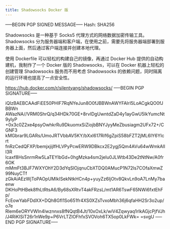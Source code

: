 ```yaml
---
title: Shadowsocks Docker 版
---
```


—–BEGIN PGP SIGNED MESSAGE—–
Hash: SHA256

Shadowsocks 是一种基于 Socks5 代理方式的网络数据加密传输工具。Shadowsocks 分为服务器端和客户端，在使用之前，需要先将服务器端部署到服务器上面，然后通过客户端连接并创建本地代理。

使用 Dockerfile 可以轻松的构建自己的镜像，再通过 Docker Hub 提供的自动构建机，我制作了一个 Docker 版的 Shadowsocks，可以在 Docker 机器上轻松的创建管理 Shadowsocks 服务而不用考虑 Shadowsocks 的依赖问题，同时隔离的运行环境也提高了一点安全性。

https://hub.docker.com/r/silentyang/shadowsocks/
—–BEGIN PGP SIGNATURE—–

iQIzBAEBCAAdFiEE50PHlF7RqNYeJun8O0fJBBWnAWYFAlrI5LoACgkQO0fJBBWn
AWazNA//VRM0ShrQ/q34HDk70GE+8rvIDgUwntdZaD4y1ayGwU5lkYumcNt9yIyP
+0x3c0Z2xe4psyOwhkrRu9DkuomxSiZiojbBNYJyyMeZbusiagm2UFx72+/CGNF3
kMGbrar9LGARs/UmoJRTVbbAV5KY/bXxl617Rif6gZpiS58bFZT2jML6IY6YIcrt
fnRzCedQFXP/bemjxjijIfHLVPyPcwERW9DBkcx2E2ygj5Qm4AVu64wWmkAlII3R
lcaxf8HsSnrmRw5LaTEYIbGd+0hgMzka4sm2jeIu0JLWtb43De2tNtNw/A0fr6OK
mMmFt3BJF7WXYOhY2D3dYqSlOjqnuCbXTDQ0AMucP1N72ls7COfaXmwZ99NuyCTf
zGkAiAEzWjToPAOpUMIkISekNtkHCn4p+yuyZz6IjOtv8QkvLn9oA7LnMy7baenw
DKHoPtHBek8fhLtRtsA6/By68sXRtvT4akFRzsL/mt1AR6TswF65NWi6fxtEhFp/
FcEowYabFDdXX+DQh8GfI1So651fr4XS0XZsTvxoMbh36j6qfaHH2Sr3o2up/o7e
Rlem6eORYVWIn4lwznnxs8fNQqtB4Jt/10xOxLk/wiV4Zqwyaq1rlkAGjcPjfVJh
/J4RiKlSiT26r1nWe9p+P6VrLTZlOFhfxSVOVoh6TX5op0LkFWk=
=svgU
—–END PGP SIGNATURE—–
